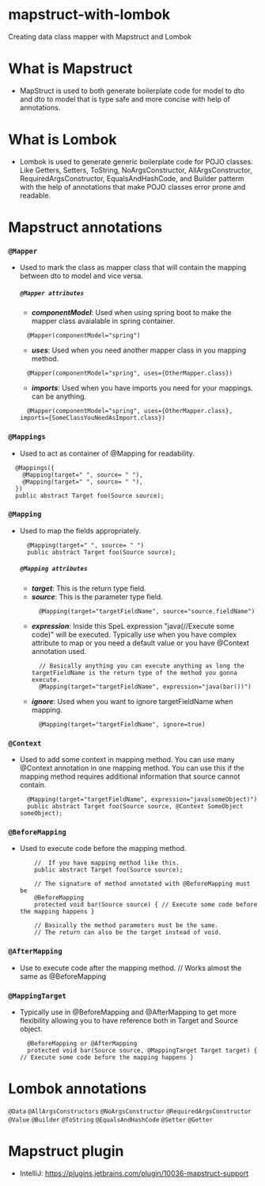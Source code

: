 # mapstruct-with-lombok
Creating data class mapper with Mapstruct and Lombok

# What is Mapstruct
  - MapStruct is used to both generate boilerplate code for model to dto and dto to model that is type safe and more concise with help of annotations.

# What is Lombok 
  - Lombok is used to generate generic boilerplate code for POJO classes. Like Getters, Setters, ToString, NoArgsConstructor, AllArgsConstructor, RequiredArgsConstructor, EqualsAndHashCode, and Builder patterm with the help of annotations that make POJO classes  error prone and readable.

# Mapstruct annotations
### `@Mapper`
- Used to mark the class as mapper class that will contain the mapping between dto to model and vice versa.  
  ##### `@Mapper attributes`
  - ***_**componentModel**_***: Used when using spring boot to make the mapper class avaialable in spring container.
  ```
    @Mapper(componentModel="spring")
  ```
  - ***_**uses**_***: Used when you need another mapper class in you mapping method.
  ```
    @Mapper(componentModel="spring", uses={OtherMapper.class})
  ```
  - ***_**imports**_***: Used when you have imports you need for your mappings. can be anything.
  ```
    @Mapper(componentModel="spring", uses={OtherMapper.class}, imports={SomeClassYouNeedAsImport.class})
  ```
  
### `@Mappings` 
- Used to act as container of @Mapping for readability.
```
  @Mappings({
    @Mapping(target=" ", source= " "),
    @Mapping(target=" ", source= " "),
  })
  public abstract Target foo(Source source);
```  

### `@Mapping`
- Used to map the fields appropriately. 
  ```
    @Mapping(target=" ", source= " ")
    public abstract Target foo(Source source);
  ```
  ##### `@Mapping attributes`
  - ***_**target**_***: This is the return type field.
  - ***_**source**_***: This is the parameter type field.
    ```
      @Mapping(target="targetFieldName", source="source.fieldName")
    ```
  - ***_**expression**_***: Inside this SpeL expression "java(//Execute some code)" will be executed. Typically use when you have complex attribute to map or you need a default value or you have @Context annotation used.
    ```
      // Basically anything you can execute anything as long the targetFieldName is the return type of the method you gonna execute.
      @Mapping(target="targetFieldName", expression="java(bar())")
    ```
  - ***_**ignore**_***: Used when you want to ignore targetFieldName when mapping.
    ```
      @Mapping(target="targetFieldName", ignore=true)
    ```

### `@Context`
- Used to add some context in mapping method. You can use many @Context annotation in one mapping method. You can use this if the mapping method requires additional information that source cannot contain.
  ```
    @Mapping(target="targetFieldName", expression="java(someObject)")
    public abstract Target foo(Source source, @Context SomeObject someObject);
  ```

### `@BeforeMapping`
- Used to execute code before the mapping method.
  ```
      //  If you have mapping method like this.
      public abstract Target foo(Source source);

      // The signature of method annotated with @BeforeMapping must be
      @BeforeMapping
      protected void bar(Source source) { // Execute some code before the mapping happens }

      // Basically the method parameters must be the same.
      // The return can also be the target instead of void.
  ```  
  
### `@AfterMapping`
- Use to execute code after the mapping method. // Works almost the same as @BeforeMapping

### `@MappingTarget`
- Typically use in @BeforeMapping and @AfterMapping to get more flexibility allowing you to have reference both in Target and Source object.
  ```
    @BeforeMapping or @AfterMapping
    protected void bar(Source source, @MappingTarget Target target) { // Execute some code before the mapping happens }
  ```  
  
# Lombok annotations
`@Data`
`@AllArgsConstructors`
`@NoArgsConstructor`
`@RequiredArgsConstructor`
`@Value`
`@Builder`
`@ToString`
`@EqualsAndHashCode`
`@Setter`
`@Getter`

# Mapstruct plugin
- IntelliJ: https://plugins.jetbrains.com/plugin/10036-mapstruct-support
